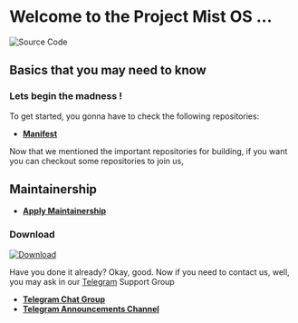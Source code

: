 # Welcome to the Project Mist OS ...

![Source Code](https://github.com/Project-Mist-OS/manifest/blob/13.1/assets/Banner.png)

## Basics that you may need to know

### Lets begin the madness !

To get started, you gonna have to check the following repositories:

 * [**Manifest**](https://github.com/Project-Mist-OS/manifest)

Now that we mentioned the important repositories for building, if you want you can checkout some repositories to join us, 

## Maintainership 

 * [**Apply Maintainership**]([https://7cf4ylqp947.typeform.com/to/DoLbhW58](https://github.com/Project-Mist-OS/maintainership/issues/new/choose))
   

### Download ###
[![Download](https://img.shields.io/sourceforge/dt/project-mistos.svg)](https://sourceforge.net/projects/project-mistos/)


Have you done it already? Okay, good. Now if you need to contact us, well, you may ask in our [Telegram](https://t.me/MistOSDiscussion) Support Group

 * [**Telegram Chat Group**](https://t.me/MistOSDiscussion)
 * [**Telegram Announcements Channel**](https://t.me/MistOSUpdate)
